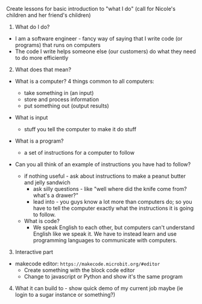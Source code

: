 Create lessons for basic introduction to "what I do" (call for Nicole's children and her friend's children)

1. What do I do? 
- I am a software engineer - fancy way of saying that I write code (or programs) that runs on computers 
- The code I write helps someone else (our customers) do what they need to do more efficiently

2. What does that mean?

- What is a computer?
    4 things common to all computers:
    - take something in (an input)
    - store and process information
    - put something out (output results)

- What is input
    - stuff you tell the computer to make it do stuff

- What is a program?
    - a set of instructions for a computer to follow 

- Can you all think of an example of instructions you have had to follow?
    - if nothing useful - ask about instructions to make a peanut butter and jelly sandwich
        - ask silly questions - like "well where did the knife come from? what's a drawer?"
        - lead into - you guys know a lot more than computers do; so you have to tell the computer exactly what the instructions it is going to follow. 
    - What is code? 
        - We speak English to each other, but computers can't understand English like we speak it.  We have to instead learn and use programming languages to communicate with computers. 

3. Interactive part 
- makecode editor: `https://makecode.microbit.org/#editor`
    - Create something with the block code editor 
    - Change to javascript or Python and show it's the same program

4. What it can build to - show quick demo of my current job maybe (ie login to a sugar instance or something?)
